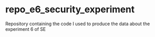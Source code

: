 # repo_e6_security_experiment
Repository containing the code I used to produce the data about the experiment 6 of SE
